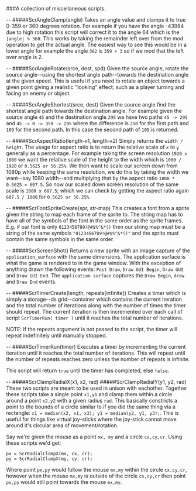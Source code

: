 ###A collection of miscellaneous scripts.

--
#####ScrAngleClamp(angle)
Takes an angle value and clamps it to true 0-359 or 360 degrees rotation. For example if you have the angle -43984 due to high rotation this script will correct it to the angle 64 which is the `|angle| % 360`. This works by taking the remainder left over from the mod operation to get the actual angle. The easiest way to see this would be in a lower angle for example the angle `362` is `359 + 3` so if we mod that the left over angle is 2.

--
#####ScrAngleRotate(srce, dest, spd)
Given the source angle, rotate the source angle--using the shortest angle path--towards the destination angle at the given speed. This is useful if you need to rotate an object towards a given point giving a realistic "looking" effect; such as a player turning and facing an enemy or object.

--
#####ScrAngleShortest(srce, dest)
Given the source angle find the shortest angle path towards the destination angle. For example given the source angle `45` and the destination angle `295` we have two paths `45 -> 295` and `45 -> 0 -> 359 -> 295` where the difference is `250` for the first path and `109` for the second path. In this case the second path of `109` is returned.

--
#####ScrAspectRatio(length-x1, length-x2)
Simply returns the `width / height`. The usage for aspect ratio is to return the relative scale of `x` to `y` generally as a percentage. For example taking the screen resolution `1920 x 1080` we want the relative scale of the height to the width which is `1080 / 1920` or `0.5625 or 56.25%`. We then want to scale our screen down from 1080p while keeping the same resolution, we do this by taking the width we want--say 1080 width--and multiplying that by the aspect ratio `1080 * 0.5625 = 607.5`. So now our scaled down screen resolution of the same scale is `1080 x 607.5`; which we can check by getting the aspect ratio again `607.5 / 1080` for `0.5625 or 56.25%`.

--
#####ScrFontSpriteCreate(spr, str-map)
This creates a font from a sprite given the string to map each frame of the sprite to. The string map has to have all of the symbols of the font in the same order as the sprite frames. E.g. if our font is only `0123456789!@#$%^&*()` then our string map must be a string of the same symbols `"0123456789!@#$%^&*()"` and the sprite must contain the same symbols in the same order.

--
#####ScrScreenShot()
Returns a new sprite with an image capture of the `application_surface` with the same dimensions. The application surface is what the game is rendered to in the game window. With the exception of anything drawn the following events: `Post Draw`, `Draw GUI Begin`, `Draw GUI` and `Draw GUI End`. The `application surface` captures the `Draw Begin`, `draw` and `Draw End` events.

--
#####ScrTimerCreate(length, repeats[infinite])
Creates a timer which is simply a storage--ds grid--container which contains the current iteration and the total number of iterations along with the number of times the timer should repeat. The current iteration is then incremented over each call of script `ScrTimerRun( timer )` until it reaches the total number of iterations.

NOTE: If the repeats argument is not passed to the script, the timer will repeat indefinitely until manually stopped.

--
#####ScrTimerRun(timer)
Executes a timer by incrementing the current iteration until it reaches the total number of iterations. This will repeat until the number of repeats reaches zero unless the number of repeats is infinite.

This script will return `true` until the timer has completed, else `false`.

--
#####ScrClampRadialX(x1, x2, rad)
#####ScrClampRadialY(y1, y2, rad)
These two scripts are meant to be used in unison with eachother. Together these scripts take a single point `x1,y1` and clamp them within a circle around a point `x2,y2` with a given radius `rad`. This basically constricts a point to the bounds of a circle similar to if you did the same thing via a rectangle: `x1 = median(x2, x1, x3); y1 = median(y2, y1, y3);`. This is useful for things like virtual joy-sticks where the joy-stick cannot move around it's circular area of movement/rotation.

Say we're given the mouse as a point `mx, my` and a circle `cx,cy,cr`. Using these scripts we'd get:
```
px = ScrRadialClampX(mx, cx, cr);
py = ScrRadialClampX(my, cy, cr);
```
Where point `px,py` would follow the mouse `mx,my` within the circle `cx,cy,cr`, however when the mouse `mx,my` is outside of the circle `cx,cy,cr` then point `px,py` would still point towards the mouse `mx,my`.
